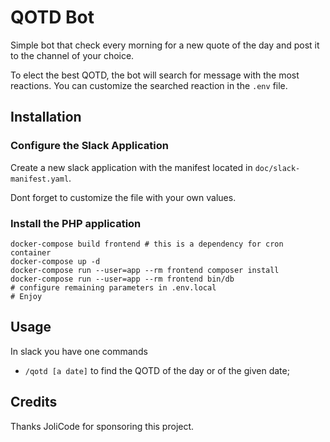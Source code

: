 # QOTD Bot

Simple bot that check every morning for a new quote of the day and post it to the channel of your choice.

To elect the best QOTD, the bot will search for message with the most reactions. You can customize the searched reaction in the `.env` file.

## Installation

### Configure the Slack Application

Create a new slack application with the manifest located in `doc/slack-manifest.yaml`.

Dont forget to customize the file with your own values.

### Install the PHP application

    docker-compose build frontend # this is a dependency for cron container
    docker-compose up -d
    docker-compose run --user=app --rm frontend composer install
    docker-compose run --user=app --rm frontend bin/db
    # configure remaining parameters in .env.local
    # Enjoy

## Usage

In slack you have one commands

* `/qotd [a date]` to find the QOTD of the day or of the given date;

## Credits

Thanks JoliCode for sponsoring this project.
